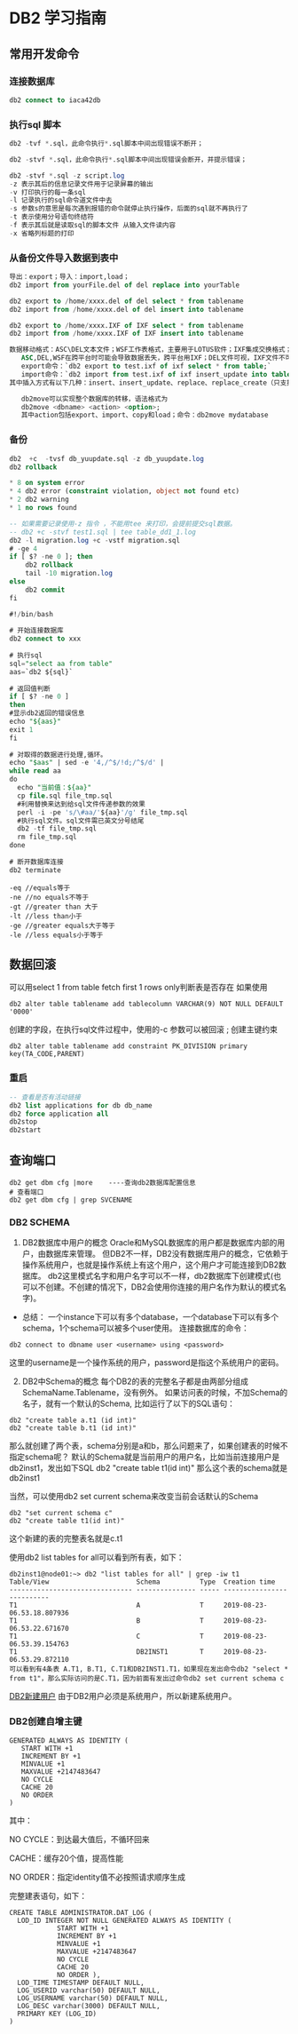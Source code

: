  # DB2 学习指南

## 常用开发命令

### 连接数据库

~~~sql
db2 connect to iaca42db
~~~

### 执行sql 脚本

~~~sql
db2 -tvf *.sql，此命令执行*.sql脚本中间出现错误不断开；

db2 -stvf *.sql，此命令执行*.sql脚本中间出现错误会断开，并提示错误；

db2 -stvf *.sql -z script.log
-z 表示其后的信息记录文件用于记录屏幕的输出
-v 打印执行的每一条sql
-l 记录执行的sql命令道文件中去
-s 参数s的意思是每次遇到报错的命令就停止执行操作，后面的sql就不再执行了
-t 表示使用分号语句终结符
-f 表示其后就是读取sql的脚本文件 从输入文件读内容
-x 省略列标题的打印
~~~

### 从备份文件导入数据到表中

~~~sql
导出：export；导入：import,load；
db2 import from yourFile.del of del replace into yourTable

db2 export to /home/xxxx.del of del select * from tablename
db2 import from /home/xxxx.del of del insert into tablename

db2 export to /home/xxxx.IXF of IXF select * from tablename
db2 import from /home/xxxx.IXF of IXF insert into tablename

数据移动格式：ASC\DEL文本文件；WSF工作表格式，主要用于LOTUS软件；IXF集成交换格式；
   ASC,DEL,WSF在跨平台时可能会导致数据丢失，跨平台用IXF；DEL文件可视，IXF文件不可视。
   export命令：`db2 export to test.ixf of ixf select * from table;`
   import命令：`db2 import from test.ixf of ixf insert_update into table;`
其中插入方式有以下几种：insert、insert_update、replace、replace_create（只支持ixf格式）、create（只支持ixf格式）；

   db2move可以实现整个数据库的转移，语法格式为
   db2move <dbname> <action> <option>;
   其中action包括export、import、copy和load；命令：db2move mydatabase

~~~

### 备份
~~~sql
db2  +c  -tvsf db_yuupdate.sql -z db_yuupdate.log 
db2 rollback
~~~

~~~sql
* 8 on system error
* 4 db2 error (constraint violation, object not found etc)
* 2 db2 warning 
* 1 no rows found

-- 如果需要记录使用-z 指令 ，不能用tee 来打印，会提前提交sql数据。
-- db2 +c -stvf test1.sql | tee table_dd1_1.log 
db2 -l migration.log +c -vstf migration.sql
# -ge 4
if [ $? -ne 0 ]; then
    db2 rollback
    tail -10 migration.log
else
    db2 commit
fi
~~~

~~~sql
#!/bin/bash
 
# 开始连接数据库
db2 connect to xxx
 
# 执行sql
sql="select aa from table"
aas=`db2 ${sql}`
 
# 返回值判断
if [ $? -ne 0 ]
then
#显示db2返回的错误信息
echo "${aas}"
exit 1
fi
 
# 对取得的数据进行处理,循环。
echo "$aas" | sed -e '4,/^$/!d;/^$/d' |
while read aa
do
  echo "当前值：${aa}"
  cp file.sql file_tmp.sql
  #利用替换来达到给sql文件传递参数的效果
  perl -i -pe 's/\#aa/'${aa}'/g' file_tmp.sql
  #执行sql文件。sql文件需已英文分号结尾
  db2 -tf file_tmp.sql
  rm file_tmp.sql
done
 
# 断开数据库连接
db2 terminate

~~~

~~~shell
-eq //equals等于
-ne //no equals不等于
-gt //greater than 大于
-lt //less than小于
-ge //greater equals大于等于
-le //less equals小于等于
~~~
## 数据回滚
可以用select 1 from table fetch  first 1 rows only判断表是否存在
如果使用
~~~
db2 alter table tablename add tablecolumn VARCHAR(9) NOT NULL DEFAULT '0000'
~~~ 
创建的字段，在执行sql文件过程中，使用的-c 参数可以被回滚 ;
创建主键约束
~~~
db2 alter table tablename add constraint PK_DIVISION primary key(TA_CODE,PARENT)
~~~
### 重启

~~~sql
-- 查看是否有活动链接
db2 list applications for db db_name
db2 force application all
db2stop
db2start
~~~
## 查询端口
~~~
db2 get dbm cfg |more    ----查询db2数据库配置信息
# 查看端口
db2 get dbm cfg | grep SVCENAME
~~~

### DB2 SCHEMA
1. DB2数据库中用户的概念
Oracle和MySQL数据库的用户都是数据库内部的用户，由数据库来管理。
但DB2不一样，DB2没有数据库用户的概念，它依赖于操作系统用户，也就是操作系统上有这个用户，这个用户才可能连接到DB2数据库。
db2这里模式名字和用户名字可以不一样，db2数据库下创建模式(也可以不创建。不创建的情况下，DB2会使用你连接的用户名作为默认的模式名字)。
- 总结： 一个instance下可以有多个database，一个database下可以有多个schema，1个schema可以被多个user使用。
连接数据库的命令：
~~~
db2 connect to dbname user <username> using <password>
~~~
这里的username是一个操作系统的用户，password是指这个系统用户的密码。

2. DB2中Schema的概念
每个DB2的表的完整名子都是由两部分组成 SchemaName.Tablename，没有例外。
如果访问表的时候，不加Schema的名子，就有一个默认的Schema, 比如运行了以下的SQL语句：
~~~
db2 "create table a.t1 (id int)"
db2 "create table b.t1 (id int)"
~~~
那么就创建了两个表，schema分别是a和b，那么问题来了，如果创建表的时候不指定schema呢？
默认的Schema就是当前用户的用户名，比如当前连接用户是 db2inst1，发出如下SQL
db2 "create table t1(id int)"
那么这个表的schema就是db2inst1

当然，可以使用db2 set current schema来改变当前会话默认的Schema
~~~
db2 "set current schema c"
db2 "create table t1(id int)"
~~~
这个新建的表的完整表名就是c.t1

使用db2 list tables for all可以看到所有表，如下：
 
~~~shell
db2inst1@node01:~> db2 "list tables for all" | grep -iw t1
Table/View                      Schema          Type  Creation time             
------------------------------- --------------- ----- --------------------------
T1                              A               T     2019-08-23-06.53.18.807936
T1                              B               T     2019-08-23-06.53.22.671670
T1                              C               T     2019-08-23-06.53.39.154763
T1                              DB2INST1        T     2019-08-23-06.53.29.872110
可以看到有4条表 A.T1, B.T1, C.T1和DB2INST1.T1，如果现在发出命令db2 "select * from t1"，那么实际访问的是C.T1，因为前面有发出过命令db2 set current schema c
~~~

[DB2新建用户](https://www.cnblogs.com/OliverQin/p/8428019.html)
由于DB2用户必须是系统用户，所以新建系统用户。
### DB2创建自增主键

~~~
GENERATED ALWAYS AS IDENTITY (  
   START WITH +1  
   INCREMENT BY +1 
   MINVALUE +1  
   MAXVALUE +2147483647 
   NO CYCLE  
   CACHE 20  
   NO ORDER 
) 
~~~
其中：

NO CYCLE：到达最大值后，不循环回来

CACHE：缓存20个值，提高性能

NO ORDER：指定identity值不必按照请求顺序生成

完整建表语句，如下：
~~~
CREATE TABLE ADMINISTRATOR.DAT_LOG (
  LOD_ID INTEGER NOT NULL GENERATED ALWAYS AS IDENTITY (  
		    START WITH +1  
		    INCREMENT BY +1  
		    MINVALUE +1  
		    MAXVALUE +2147483647  
		    NO CYCLE  
		    CACHE 20  
		    NO ORDER ),
  LOD_TIME TIMESTAMP DEFAULT NULL,
  LOG_USERID varchar(50) DEFAULT NULL,
  LOG_USERNAME varchar(50) DEFAULT NULL,
  LOG_DESC varchar(3000) DEFAULT NULL,
  PRIMARY KEY (LOG_ID)
) 
~~~